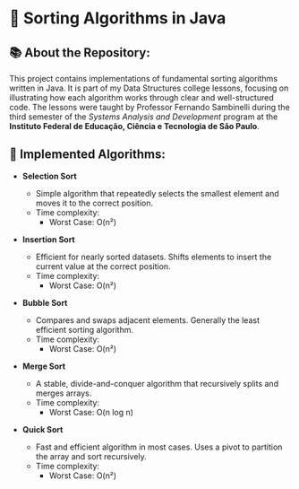 # 📘 Sorting Algorithms in Java

## 📚 About the Repository:  
This project contains implementations of fundamental sorting algorithms written in Java. It is part of my Data Structures college lessons, focusing on illustrating how each algorithm works through clear and well-structured code. The lessons were taught by Professor Fernando Sambinelli during the third semester of the *Systems Analysis and Development* program at the **Instituto Federal de Educação, Ciência e Tecnologia de São Paulo**.

## 🚀 Implemented Algorithms:  

- **Selection Sort**  
  - Simple algorithm that repeatedly selects the smallest element and moves it to the correct position.
  - Time complexity:   
    - Worst Case: O(n²)  

- **Insertion Sort**  
  - Efficient for nearly sorted datasets. Shifts elements to insert the current value at the correct position.
  - Time complexity:  
    - Worst Case: O(n²)  

- **Bubble Sort**  
  - Compares and swaps adjacent elements. Generally the least efficient sorting algorithm.
  - Time complexity:  
    - Worst Case: O(n²)

- **Merge Sort**  
  - A stable, divide-and-conquer algorithm that recursively splits and merges arrays.
  - Time complexity:  
    - Worst Case: O(n log n)

- **Quick Sort**  
  - Fast and efficient algorithm in most cases. Uses a pivot to partition the array and sort recursively.
  - Time complexity:  
    - Worst Case: O(n²)